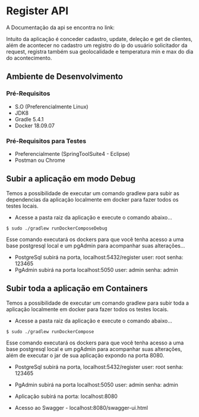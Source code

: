 # Register API #
A Documentação da api se encontra no link: 

Intuito da aplicação é conceder cadastro, update, deleção e get de clientes, além de acontecer no cadastro um registro do ip do usuário solicitador da request, registra também sua geolocalidade e temperatura min e max do dia do acontecimento.


## Ambiente de Desenvolvimento ##

### Pré-Requisitos ###

- S.O (Preferencialmente Linux) 
- JDK8
- Gradle 5.4.1
- Docker 18.09.07

### Pré-Requisitos para Testes ###

- Preferencialmente (SpringToolSuite4 - Eclipse)
- Postman ou Chrome

## Subir a aplicação em modo Debug ##

Temos a possibilidade de executar um comando gradlew para subir as dependencias da aplicação localmente em docker para fazer todos os testes locais.
- Acesse a pasta raiz da aplicação e execute o comando abaixo...
```
$ sudo ./gradlew runDockerComposeDebug
```

Esse comando executará os dockers para que você tenha acesso a uma base postgresql local e um pgAdmin para acompanhar suas alterações...

- PostgreSql subirá na porta, localhost:5432/register
    user: root
    senha: 123465
- PgAdmin subirá na porta localhost:5050
    user: admin
    senha: admin


## Subir toda a aplicação em Containers ##

Temos a possibilidade de executar um comando gradlew para subir toda a aplicação localmente em docker para fazer todos os testes locais.
- Acesse a pasta raiz da aplicação e execute o comando abaixo...
```
$ sudo ./gradlew runDockerCompose
```

Esse comando executará os dockers para que você tenha acesso a uma base postgresql local e um pgAdmin para acompanhar suas alterações, além de executar o jar de sua aplicação expondo na porta 8080.

- PostgreSql subirá na porta, localhost:5432/register
    user: root
    senha: 123465
- PgAdmin subirá na porta localhost:5050
    user: admin
    senha: admin
- Aplicação subirá na porta: localhost:8080

- Acesso ao Swagger - localhost:8080/swagger-ui.html

